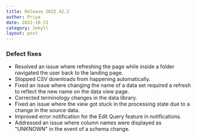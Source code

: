```yaml
---
title: Release 2022.42.2
author: Priya
date: 2022-10-21
category: Jekyll
layout: post
---
```


### Defect fixes

* Resolved an issue where refreshing the page while inside a folder navigated the user back to the landing page.
* Stopped CSV downloads from happening automatically.
* Fixed an issue where changing the name of a data set required a refresh to reflect the new name on the data view page.
* Corrected terminology changes in the data library.
* Fixed an issue where the view got stuck in the processing state due to a change in the source data.
* Improved error notification for the Edit Query feature in notifications.
* Addressed an issue where column names were displayed as "UNKNOWN" in the event of a schema change.